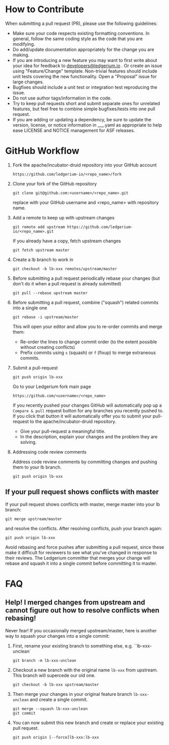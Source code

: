 # How to Contribute
When submitting a pull request (PR), please use the following guidelines:
* Make sure your code respects existing formatting conventions. In general, follow the same coding style as the code that you are modifying.
* Do add/update documentation appropriately for the change you are making.
* If you are introducing a new feature you may want to first write about your idea for feedback to developers@ledgerium.io . Or create an issue using "Feature/Change" template. Non-trivial features should include unit tests covering the new functionality. Open a "Proposal" issue for large changes.
* Bugfixes should include a unit test or integration test reproducing the issue.
* Do not use author tags/information in the code.
* Try to keep pull requests short and submit separate ones for unrelated features, but feel free to combine simple bugfixes/tests into one pull request.
* If you are adding or updating a dependency, be sure to update the version, license, or notice information in ___.yaml as appropriate to help ease LICENSE and NOTICE management for ASF releases.

# GitHub Workflow
1. Fork the apache/incubator-druid repository into your GitHub account

    `https://github.com/ledgerium-io/<repo_name>/fork`
2. Clone your fork of the GitHub repository
    ```
    git clone git@github.com:<username>/<repo_name>.git 
    ```
    replace <username> with your GitHub username and <repo_name> with repository name.
3. Add a remote to keep up with upstream changes
    ```
    git remote add upstream https://github.com/ledgerium-io/<repo_name>.git
    ```
    If you already have a copy, fetch upstream changes
    ```
    git fetch upstream master
    ```
4. Create a lb branch to work in
    ```
    git checkout -b lb-xxx remotes/upstream/master
    ```
5. Before submitting a pull request periodically rebase your changes (but don't do it when a pull request is already submitted)
    ```
    git pull --rebase upstream master
    ```
6. Before submitting a pull request, combine ("squash") related commits into a single one
    ``` 
    git rebase -i upstream/master
    ```
    This will open your editor and allow you to re-order commits and merge them:
    * Re-order the lines to change commit order (to the extent possible without creating conflicts)
    * Prefix commits using `s` (squash) or `f` (fixup) to merge extraneous commits.
7. Submit a pull-request
    ``` 
    git push origin lb-xxx
    ```
    Go to your Ledgerium fork main page
    ``` 
    https://github.com/<username>/<repo_name>
    ```
    If you recently pushed your changes GitHub will automatically pop up a `Compare & pull` request button for any branches you recently pushed to. If you click that button it will automatically offer you to submit your pull-request to the apache/incubator-druid repository.
    * Give your pull-request a meaningful title.
    * In the description, explain your changes and the problem they are solving.
8. Addressing code review comments

    Address code review comments by committing changes and pushing them to your lb branch.
    ``` 
    git push origin lb-xxx 
    ```
## If your pull request shows conflicts with master
If your pull request shows conflicts with master, merge master into your lb branch:
```
git merge upstream/master
```
and resolve the conflicts. After resolving conflicts, push your branch again:
```
git push origin lb-xxx
```
Avoid rebasing and force pushes after submitting a pull request, since these make it difficult for reviewers to see what you've changed in response to their reviews. The Ledgerium committer that merges your change will rebase and squash it into a single commit before committing it to master.
# FAQ   
## Help! I merged changes from upstream and cannot figure out how to resolve conflicts when rebasing!

Never fear! If you occasionally merged upstream/master, here is another way to squash your changes into a single commit:    
1. First, rename your existing branch to something else, e.g. ``lb-xxx-unclean`
    ``` 
    git branch -m lb-xxx-unclean
    ```

2. Checkout a new branch with the original name `lb-xxx` from upstream. This branch will supercede our old one.
    ```
    git checkout -b lb-xxx upstream/master
    ```
3. Then merge your changes in your original feature branch `lb-xxx-unclean` and create a single commit.
     ```
    git merge --squash lb-xxx-unclean
    git commit
    ```
4. You can now submit this new branch and create or replace your existing pull request.
    ```
    git push origin [--force]lb-xxx:lb-xxx
    ```
